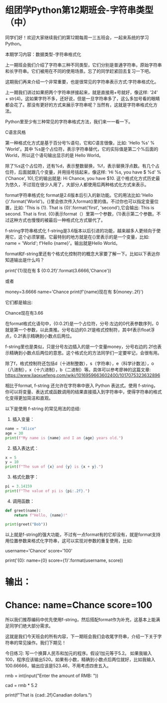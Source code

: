 # 组团学Python第12期班会-字符串类型（中）

同学们好！欢迎大家继续我们的第12期每周一三五班会，一起来系统的学习Python。

本期学习内容：数据类型-字符串格式化

上一期班会我们介绍了字符串三种不同类型，它们分别是普通字符串，原始字符串和长字符串。它们被用在不同的使用场景。忘了的同学赶紧回去复习一下吧。

这期我们再来介绍一个非常重要，也是很常见的字符串表示方式:字符串格式化。

上一期我们讲过如果把两个字符串拼接起来，就是直接用+号就好，像这样: '24' + str(4)。这如果字符不多，还好说，但是一旦字符串多了，这么多加号看的眼睛都会花了。那没有更好的方式来展示字符串呢？当然有，这就是字符串格式化方法。

Python里至少有三种常见的字符串格式方法，我们来一一看一下。

C语言风格

第一种格式化方式是基于百分号%语句，它和C语言很像，比如: 'Hello %s' % 'World'。其中 %s是个占位符，表示字符串替代，它的实际值是第二个%后面的World，所以这个语句输出显示的是 Hello World。

除了%s这个占位符，还有%d，表示整数替换，%f，表示替换浮点数。有几个占位符，后面就跟几个变量，并用括号括起来，像这样: 'Hi %s, you have $ %d' % ('Chance', 10),它的输出就是: Hi Chance, you have $10. 这个格式化方式历史最为悠久，不过现在很少人用了，大部分人都使用后两种格式化方式来表示。

format字符串格式化
format是2.6版本后引入的新功能。它的用法比如:'Hello {}'.format('World')。{}里会依次传入format()里的值。不过你也可以指定变量位置，比如: 'This is {1}. That is {0}'.format('first', 'second'),它会输出: This is second. That is first. {0}表示format（）里第一个参数，{1}表示第二个参数。不过这种方式也慢慢的被最后一种格式化方式替代了。


f-string字符串格式化
f-string是3.6版本以后引进的功能，越来越多人更倾向于使用它，这个必须掌握。它最特别的地方就是在{}里表示的是一个变量，比如: name = 'World'; f'Hello {name}'。输出就是Hello World。

format和f-string里还有个格式化控制符的概念大家要了解一下。比如以下表达你知道输出是什么吗？

print('{1}现在有 $ {0:0.2f}'.format(3.6666,'Chance'))

或者

money=3.6666
name='Chance
print(f'{name}现在有 ${money:.2f}')

它们都是输出:

Chance现在有3.66

在format格式化语句中，{0:0.2f}是一个占位符，分号:左边的0代表参数序列，0就是第一个参数，以此类推。分号右边的0.2f是格式控制符，其中f表示float浮点，0.2f表示精确到小数点后两位。

f-string里也是类似，只是分号左边插入的是一个变量money，分号右边的.2f也表示精确到小数点后两位的意思。这个格式化的方法同学们一定要牢记，会很有用。

除了f，格式控制符还包括d（十进制整数），s（字符串），e（科学计数法），o（八进制），x（十六进制），b（二进制）等。具体可以参考廖神的这篇文章: https://www.liaoxuefeng.com/wiki/1016959663602400/1017075323632896

相比于format, f-string 还允许在字符串中嵌入 Python 表达式。使用 f-string，你可以将变量、表达式或函数调用的结果直接插入到字符串中，使得字符串的格式化变得更加简洁和直观。

以下是使用 f-string 的常见用法的总结:

1. 插入变量：
```python
name = "Alice"
age = 30
print(f"My name is {name} and I am {age} years old.")
```

2. 插入表达式：
```python
x = 5
y = 10
print(f"The sum of {x} and {y} is {x + y}.")
```

3. 格式化数字：
```python
pi = 3.14159
print(f"The value of pi is {pi:.2f}.")
```

4. 调用函数：
```python
def greet(name):
    return f"Hello, {name}!"

print(greet("Bob"))
```

以上就是f-string的强大功能，不过有一点format有的它却没有，就是format支持用位置参数来格式化字符串，这可以实现对参数的重复使用，比如:

username='Chance'
score='100'

print('{0}: name={0} score={1}'.format(username, score))
# 输出：
# Chance: name=Chance score=100

所以我们推荐编码中优先使用f-string，然后搭配format作为补充，这基本上能满足同学们绝大部分需求。

这就是我们今天班会的所有内容，下一期班会我们会收尾字符串，介绍一下关于字符串的常见操作。我们下期见！

今日练习:  写一个换算人民币和加元的程序。假设1加元等于5.2。 如果我输入 100，程序应该输出520。如果有小数，精确到小数点后两位就好，比如我输入100.66666，输出应该是523.46，不用考虑四舍五入。



rmb = int(input("Enter the amount of RMB: "))

cad = rmb * 5.2

print(f"That is {cad:.2f}Canadian dollars.")